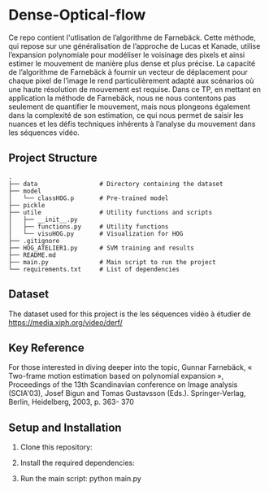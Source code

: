 # Dense-Optical-flow
Ce repo contient l'utlisation de l’algorithme de Farnebäck. Cette méthode, qui repose sur une généralisation de l’approche
de Lucas et Kanade, utilise l’expansion polynomiale pour modéliser le voisinage des pixels et ainsi
estimer le mouvement de manière plus dense et plus précise. La capacité de l’algorithme de Farnebäck
à fournir un vecteur de déplacement pour chaque pixel de l’image le rend particulièrement adapté aux
scénarios où une haute résolution de mouvement est requise. Dans ce TP, en mettant en application la
méthode de Farnebäck, nous ne nous contentons pas seulement de quantifier le mouvement, mais nous
plongeons également dans la complexité de son estimation, ce qui nous permet de saisir les nuances et
les défis techniques inhérents à l’analyse du mouvement dans les séquences vidéo.

## Project Structure

```plaintext
.
├── data                 # Directory containing the dataset
├── model                
│   └── classHOG.p       # Pre-trained model
├── pickle              
├── utile                # Utility functions and scripts
│   ├── __init__.py     
│   ├── functions.py     # Utility functions
│   └── visuHOG.py       # Visualization for HOG
├── .gitignore
├── HOG_ATELIER1.py      # SVM training and results
├── README.md
├── main.py              # Main script to run the project
└── requirements.txt     # List of dependencies
```
## Dataset

The dataset used for this project is the les séquences vidéo à étudier de  https://media.xiph.org/video/derf/

## Key Reference

For those interested in diving deeper into the topic,
Gunnar Farnebäck, « Two-frame motion estimation based on polynomial
expansion », Proceedings of the 13th Scandinavian conference on Image analysis (SCIA'03),
Josef Bigun and Tomas Gustavsson (Eds.). Springer-Verlag, Berlin, Heidelberg, 2003, p. 363-
370

## Setup and Installation

1. Clone this repository:

2. Install the required dependencies:

4. Run the main script:
python main.py
